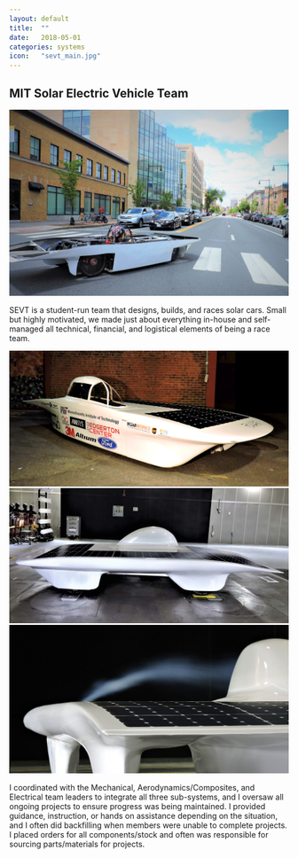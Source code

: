 ```yaml
---
layout: default
title:  ""
date:   2018-05-01
categories: systems
icon:	"sevt_main.jpg"
---
```


<h2>MIT Solar Electric Vehicle Team</h2>

<div class="box alt">
<div class="row uniform">
<div class="12u$"><span class="image fit"><img src="images/sevt_main.jpg" alt="" /></span></div>
</div>
</div>

<p>​SEVT is a student-run team that designs, builds, and races solar cars. Small but highly motivated, we made just about everything in-house and self-managed all technical, financial, and logistical elements of being a race team.</p>

<div class="box alt">
<div class="row uniform">
<div class="4u"><span class="image fit"><img src="images/sevt/flux cropped.png" alt="" /></span></div>
<div class="4u"><span class="image fit"><img src="images/sevt/side tunnel.jpg" alt="" /></span></div>
<div class="4u$"><span class="image fit"><img src="images/sevt/smoke.jpg" alt="" /></span></div>
</div>
</div>

<p>​​I coordinated with the Mechanical, Aerodynamics/Composites, and Electrical team leaders to integrate all three sub-systems, and I oversaw all ongoing projects to ensure progress was being maintained. I provided guidance, instruction, or hands on assistance depending on the situation, and I often did backfilling when members were unable to complete projects. I placed orders for all components/stock and often was responsible for sourcing parts/materials for projects.</p>